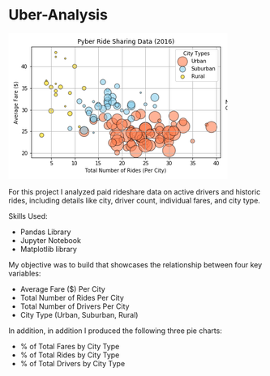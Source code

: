 # Uber-Analysis
![](https://raw.githubusercontent.com/robeaseab/Uber-Analysis/master/Pyber/Pyber_1_scatter.png)

For this project I analyzed paid rideshare data on active drivers and historic rides, including details like city, driver count, individual fares, and city type.

Skills Used: 
* Pandas Library 
* Jupyter Notebook
* Matplotlib library


My objective was to build that showcases the relationship between four key variables:

* Average Fare ($) Per City
* Total Number of Rides Per City
* Total Number of Drivers Per City
* City Type (Urban, Suburban, Rural)

In addition, in addition I produced the following three pie charts:

* % of Total Fares by City Type
* % of Total Rides by City Type
* % of Total Drivers by City Type
